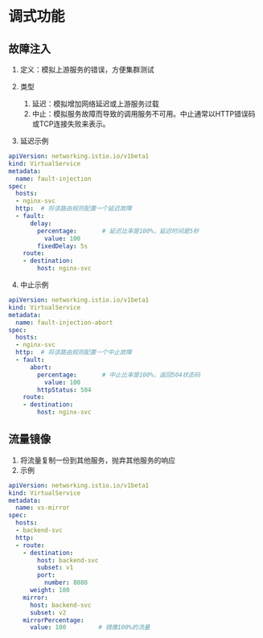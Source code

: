 # 调式功能

## 故障注入
1. 定义：模拟上游服务的错误，方便集群测试
2. 类型
   1. 延迟：模拟增加网络延迟或上游服务过载
   2. 中止：模拟服务故障而导致的调用服务不可用。中止通常以HTTP错误码或TCP连接失败来表示。

3. 延迟示例
```yaml
apiVersion: networking.istio.io/v1beta1
kind: VirtualService
metadata:
  name: fault-injection
spec:
  hosts:
  - nginx-svc
  http:  # 将该路由规则配置一个延迟故障
  - fault:
      delay:
        percentage:       # 延迟比率是100%，延迟时间是5秒
          value: 100
        fixedDelay: 5s
    route:
    - destination:
        host: nginx-svc
```

4. 中止示例
```yaml
apiVersion: networking.istio.io/v1beta1
kind: VirtualService
metadata:
  name: fault-injection-abort
spec:
  hosts:
  - nginx-svc
  http:  # 将该路由规则配置一个中止故障
  - fault:
      abort:
        percentage:       # 中止比率是100%，返回504状态码
          value: 100
        httpStatus: 504
    route:
    - destination:
        host: nginx-svc
```

## 流量镜像
1. 将流量复制一份到其他服务，抛弃其他服务的响应
2. 示例
```yaml
apiVersion: networking.istio.io/v1beta1
kind: VirtualService
metadata:
  name: vs-mirror
spec:
  hosts:
  - backend-svc
  http:
  - route:
    - destination:
        host: backend-svc
        subset: v1
        port:
          number: 8080
      weight: 100
    mirror:
      host: backend-svc
      subset: v2
    mirrorPercentage:
      value: 100         # 镜像100%的流量
```